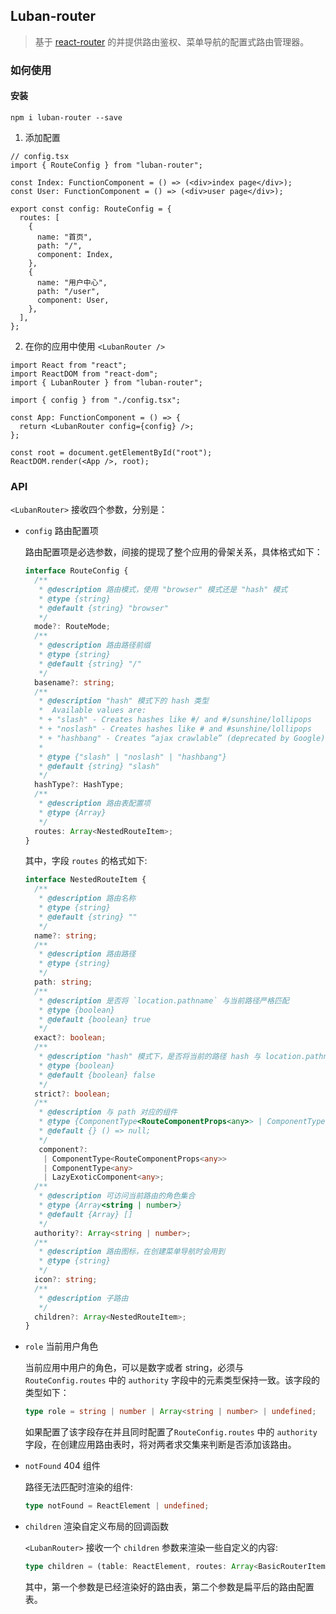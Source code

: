 ## Luban-router
> 基于 [react-router](https://reacttraining.com/react-router/web/guides/quick-start) 的并提供路由鉴权、菜单导航的配置式路由管理器。

### 如何使用

#### 安装
```shell
npm i luban-router --save
```

1. 添加配置
```tsx
// config.tsx
import { RouteConfig } from "luban-router";

const Index: FunctionComponent = () => (<div>index page</div>);
const User: FunctionComponent = () => (<div>user page</div>);

export const config: RouteConfig = {
  routes: [
    {
      name: "首页",
      path: "/",
      component: Index,
    },
    {
      name: "用户中心",
      path: "/user",
      component: User,
    },
  ],
};
```

2. 在你的应用中使用 ` <LubanRouter /> `
```tsx
import React from "react";
import ReactDOM from "react-dom";
import { LubanRouter } from "luban-router";

import { config } from "./config.tsx";

const App: FunctionComponent = () => {
  return <LubanRouter config={config} />;
};

const root = document.getElementById("root");
ReactDOM.render(<App />, root);
```

### API

`<LubanRouter>` 接收四个参数，分别是：

+ `config` 路由配置项

  路由配置项是必选参数，间接的提现了整个应用的骨架关系，具体格式如下：

  ```typescript
  interface RouteConfig {
    /**
     * @description 路由模式，使用 "browser" 模式还是 "hash" 模式
     * @type {string}
     * @default {string} "browser"
     */
    mode?: RouteMode;
    /**
     * @description 路由路径前缀
     * @type {string}
     * @default {string} "/"
     */
    basename?: string;
    /**
     * @description "hash" 模式下的 hash 类型
     *  Available values are:
     * + "slash" - Creates hashes like #/ and #/sunshine/lollipops
     * + "noslash" - Creates hashes like # and #sunshine/lollipops
     * + "hashbang" - Creates “ajax crawlable” (deprecated by Google) hashes like #!/ and #!/sunshine/lollipops
     *
     * @type {"slash" | "noslash" | "hashbang"}
     * @default {string} "slash"
     */
    hashType?: HashType;
    /**
     * @description 路由表配置项
     * @type {Array}
     */
    routes: Array<NestedRouteItem>;
  }
  ```

  其中，字段 `routes` 的格式如下:

  ```typescript
  interface NestedRouteItem {
    /**
     * @description 路由名称
     * @type {string}
     * @default {string} ""
     */
    name?: string;
    /**
     * @description 路由路径
     * @type {string}
     */
    path: string;
    /**
     * @description 是否将 `location.pathname` 与当前路径严格匹配
     * @type {boolean}
     * @default {boolean} true
     */
    exact?: boolean;
    /**
     * @description "hash" 模式下，是否将当前的路径 hash 与 location.pathname 的 hash 严格匹配
     * @type {boolean}
     * @default {boolean} false
     */
    strict?: boolean;
    /**
     * @description 与 path 对应的组件
     * @type {ComponentType<RouteComponentProps<any>> | ComponentType<any>}
     * @default {} () => null;
     */
     component?:
      | ComponentType<RouteComponentProps<any>>
      | ComponentType<any>
      | LazyExoticComponent<any>;
    /**
     * @description 可访问当前路由的角色集合
     * @type {Array<string | number>}
     * @default {Array} []
     */
    authority?: Array<string | number>;
    /**
     * @description 路由图标，在创建菜单导航时会用到
     * @type {string}
     */
    icon?: string;
    /**
     * @description 子路由
     */
    children?: Array<NestedRouteItem>;
  }
  ```

+ `role` 当前用户角色

  当前应用中用户的角色，可以是数字或者 string，必须与 `RouteConfig.routes` 中的 `authority` 字段中的元素类型保持一致。该字段的类型如下：

  ```typescript
  type role = string | number | Array<string | number> | undefined;
  ```

  如果配置了该字段存在并且同时配置了`RouteConfig.routes` 中的 `authority` 字段，在创建应用路由表时，将对两者求交集来判断是否添加该路由。

+ `notFound` 404 组件

  路径无法匹配时渲染的组件:

  ```typescript
  type notFound = ReactElement | undefined;
  ```

+ `children` 渲染自定义布局的回调函数

  `<LubanRouter>` 接收一个 `children` 参数来渲染一些自定义的内容:

  ```typescript
  type children = (table: ReactElement, routes: Array<BasicRouterItem>) => ReactElement;
  ```

  其中，第一个参数是已经渲染好的路由表，第二个参数是扁平后的路由配置表。

